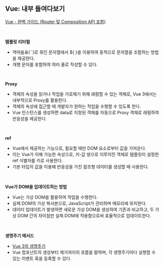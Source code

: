 ## Vue: 내부 들여다보기

[Vue - 완벽 가이드 (Router 및 Composition API 포함)](https://www.udemy.com/course/vue-router-composition-api/?couponCode=ST12MT030524)

<br/>

**템플릿 리터럴**

- 역따옴표(``)로 묶인 문자열에서 ${ }을 이용하여 동적으로 문자열을 조합하는 방법을 제공한다.
- 개행 문자를 포함하여 여러 줄로 작성할 수 있다.

<br/>

**Proxy**

- 객체의 속성을 읽거나 작업을 가로채기 위해 래핑할 수 있는 객체로, Vue 3에서는 내부적으로 Proxy를 활용한다.
- 객체의 속성에 접근할 때 개발자가 원하는 작업을 수행할 수 있도록 한다.
- Vue 인스턴스를 생성하면 data로 지정된 객체를 자동으로 Proxy 객체로 래핑하여 반응성을 제공한다.

<br/>

**ref**

- Vue에서 제공하는 기능으로, 필요할 때만 DOM 요소로부터 값을 가져온다.
- 이는 Vue가 이해 가능한 속성으로, 키-값 쌍으로 이루어진 객체로 템플릿이 설정한 ref 식별자를 키로 사용한다.
- 기본 타입의 값을 이용해 반응성을 가진 참조형 데이터를 생성할 때 사용한다.

<br/>

**Vue가 DOM을 업데이트하는 방법**

- Vue는 가상 DOM을 활용하여 작업을 수행한다.
- 실제 DOM의 가상 복사본으로, JavaScript가 관리하며 메모리에 위치한다.
- 데이터 업데이트가 발생하면 새로운 가상 DOM을 생성하여 기존과 비교하고, 두 가상 DOM 간의 차이점만 실제 DOM에 적용함으로써 효율적으로 업데이트한다.

<br/>

**생명주기 메서드**

- [Vue 3의 생명주기](https://vuejs.org/guide/essentials/lifecycle.html#lifecycle-diagram)
- Vue 컴포넌트의 생성부터 제거까지의 흐름을 말하며, 각 생명주기마다 실행할 수 있는 이벤트 훅을 등록할 수 있다.